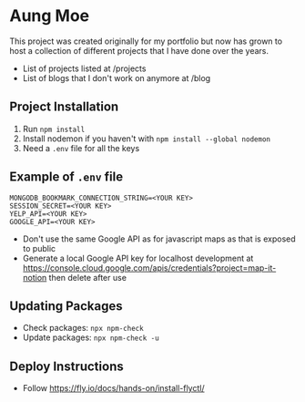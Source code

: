 # Aung Moe

This project was created originally for my portfolio but now has grown to host a collection of different projects that I have done over the years. 

* List of projects listed at /projects
* List of blogs that I don't work on anymore at /blog

## Project Installation

1. Run `npm install`
2. Install nodemon if you haven't with `npm install --global nodemon`
3. Need a `.env` file for all the keys

## Example of `.env` file

```
MONGODB_BOOKMARK_CONNECTION_STRING=<YOUR KEY>
SESSION_SECRET=<YOUR KEY>
YELP_API=<YOUR KEY>
GOOGLE_API=<YOUR KEY>
```

* Don't use the same Google API as for javascript maps as that is exposed to public
* Generate a local Google API key for localhost development at https://console.cloud.google.com/apis/credentials?project=map-it-notion then delete after use

## Updating Packages

* Check packages: `npx npm-check`
* Update packages: `npx npm-check -u`

## Deploy Instructions

* Follow https://fly.io/docs/hands-on/install-flyctl/ 